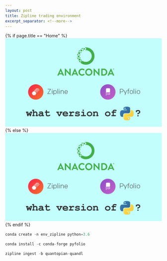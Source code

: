 ```yaml
---
layout: post
title: Zipline trading environment
excerpt_separator: <!--more-->
---
```

{% if page.title == "Home" %}
  ![zipline+quandl+pyfolio](../images/zipline_pyfolio.jpg)
{% else %}
  ![zipline+quandl+pyfolio](/images/zipline_pyfolio.jpg)
{% endif %}


```python
conda create -n env_zipline python=3.6
```


```python
conda install -c conda-forge pyfolio
```


```python
zipline ingest -b quantopian-quandl
```
